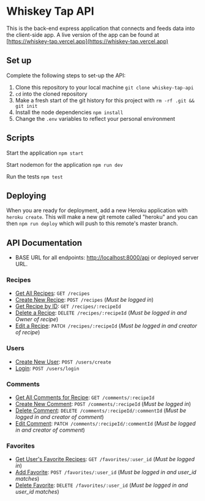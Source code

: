# Whiskey Tap API

This is the back-end express application that connects and feeds data into the client-side app. A live version of the app can be found at [https://whiskey-tap.vercel.app](https://whiskey-tap.vercel.app)

## Set up

Complete the following steps to set-up the API:

1. Clone this repository to your local machine `git clone whiskey-tap-api`
2. `cd` into the cloned repository
3. Make a fresh start of the git history for this project with `rm -rf .git && git init`
4. Install the node dependencies `npm install`
5. Change the `.env` variables to reflect your personal environment

## Scripts

Start the application `npm start`

Start nodemon for the application `npm run dev`

Run the tests `npm test`

## Deploying

When you are ready for deployment, add a new Heroku application with `heroku create`. This will make a new git remote called "heroku" and you can then `npm run deploy` which will push to this remote's master branch.

## API Documentation

- BASE URL for all endpoints: [http://localhost:8000/api](http://localhost:8000/api) or deployed server URL.

### Recipes

- [Get All Recipes](api-docs/recipes.md#get-all-recipes): `GET /recipes`
- [Create New Recipe](api-docs/recipes.md#create-new-recipe): `POST /recipes` (*Must be logged in*)
- [Get Recipe by ID](api-docs/recipes.md#get-recipe-by-id): `GET /recipes/:recipeId`
- [Delete a Recipe](api-docs/recipes.md#delete-a-recipe): `DELETE /recipes/:recipeId` (*Must be logged in and Owner of recipe*)
- [Edit a Recipe](api-docs/recipes.md#edit-a-recipe): `PATCH /recipes/:recipeId` (*Must be logged in and creator of recipe*)

### Users

- [Create New User](api-docs/users.md#create-new-user): `POST /users/create`
- [Login](api-docs/users.md#login): `POST /users/login`

### Comments

- [Get All Comments for Recipe](api-docs/comments.md#get-all-comments-for-recipe): `GET /comments/:recipeId`
- [Create New Comment](api-docs/comments.md#create-new-comment): `POST /comments/:recipeId` (*Must be logged in*)
- [Delete Comment](api-docs/comments.md#delete-comment): `DELETE /comments/:recipeId/:commentId` (*Must be logged in and creator of comment*)
- [Edit Comment](api-docs/comments.md#edit-comment): `PATCH /comments/:recipeId/:commentId` (*Must be logged in and creator of comment*)

### Favorites

- [Get User's Favorite Recipes](api-docs/favorites.md): `GET /favorites/:user_id` (*Must be logged in*)
- [Add Favorite](api-docs/favorites.md#add-favorite): `POST /favorites/:user_id` (*Must be logged in and user_id matches*)
- [Delete Favorite](api-docs/favorites.md#delete-favorite): `DELETE /favorites/:user_id` (*Must be logged in and user_id matches*)

